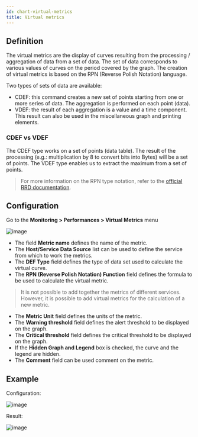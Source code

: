 ```yaml
---
id: chart-virtual-metrics
title: Virtual metrics
---
```


## Definition

The virtual metrics are the display of curves resulting from the processing / aggregation of data from a set of data.
The set of data corresponds to various values of curves on the period covered by the graph. 
The creation of virtual metrics is based on the RPN (Reverse Polish Notation) language.

Two types of sets of data are available:

* CDEF: this command creates a new set of points starting from one or more series of data. The aggregation is performed
  on each point (data).
* VDEF: the result of each aggregation is a value and a time component. This result can also be used in the miscellaneous
  graph and printing elements.

### CDEF vs VDEF

The CDEF type works on a set of points (data table). The result of the processing (e.g.: multiplication by 8 to convert
bits into Bytes) will be a set of points. The VDEF type enables us to extract the maximum from a set of points.

> For more information on the RPN type notation, refer to the [official RRD documentation](https://oss.oetiker.ch/rrdtool/doc/rrdgraph_rpn.en.html).

## Configuration

Go to the **Monitoring \> Performances \> Virtual Metrics** menu

![image](../assets/metrology/02addvmetric.png)

* The field **Metric name** defines the name of the metric.
* The **Host/Service Data Source** list can be used to define the service from which to work the metrics.
* The **DEF Type** field defines the type of data set used to calculate the virtual curve.
* The **RPN (Reverse Polish Notation) Function** field defines the formula to be used to calculate the virtual metric.

> It is not possible to add together the metrics of different services. However, it is possible to add virtual metrics
> for the calculation of a new metric.

* The **Metric Unit** field defines the units of the metric.
* The **Warning threshold** field defines the alert threshold to be displayed on the graph.
* The **Critical threshold** field defines the critical threshold to be displayed on the graph.
* If the **Hidden Graph and Legend** box is checked, the curve and the legend are hidden.
* The **Comment** field can be used comment on the metric.

## Example

Configuration:

![image](../assets/metrology/02virtualmetric_conf.png)

Result:

![image](../assets/metrology/02virtualmetric_example.png)
